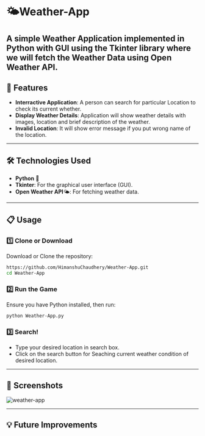 # 🌤️Weather-App
A simple Weather Application implemented in Python with GUI using the Tkinter library where we will fetch the Weather Data using Open Weather API.
---

## 📸 Features
- **Interractive Application**: A person can search for particular Location to check its current whether.
- **Display Weather Details**: Application will show weather details with images, location and brief description of the weather.
- **Invalid Location**: It will show error message if you put wrong name of the location.  
  
---

## 🛠️ Technologies Used

- **Python** 🐍
- **Tkinter**: For the graphical user interface (GUI).
- **Open Weather API**🌤️: For fetching weather data.

---

## 📋 Usage

### 1️⃣ Clone or Download
Download or Clone the repository:
```bash
https://github.com/HimanshuChaudhery/Weather-App.git
cd Weather-App
```

### 2️⃣ Run the Game
Ensure you have Python installed, then run:
```bash
python Weather-App.py
```

### 3️⃣ Search!
- Type your desired location in search box.
- Click on the search button for Seaching current weather condition of desired location.

---

## 📸 Screenshots
![weather-app]()

---

## 💡 Future Improvements


